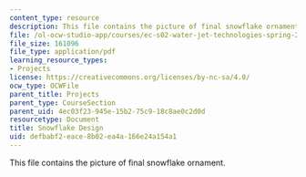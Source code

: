 ```yaml
---
content_type: resource
description: This file contains the picture of final snowflake ornament.
file: /ol-ocw-studio-app/courses/ec-s02-water-jet-technologies-spring-2005/defbabf2eace8b02ea4a166e24a154a1_MITEC_S02S05_snowflake.pdf
file_size: 161096
file_type: application/pdf
learning_resource_types:
- Projects
license: https://creativecommons.org/licenses/by-nc-sa/4.0/
ocw_type: OCWFile
parent_title: Projects
parent_type: CourseSection
parent_uid: 4ec03f23-945e-15b2-75c9-18c8ae0c2d0d
resourcetype: Document
title: Snowflake Design
uid: defbabf2-eace-8b02-ea4a-166e24a154a1
---
```

This file contains the picture of final snowflake ornament.